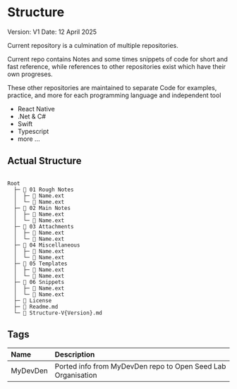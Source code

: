 # Structure

Version: V1
Date: 12 April 2025

Current repository is a culmination of multiple repositories.

Current repo contains Notes and some times snippets of code for short and fast reference,
while references to other repositories exist which have their own progreses.

These other repositories are maintained to separate Code for
examples, practice, and more for each programming language and independent tool

- React Native
- .Net & C#
- Swift
- Typescript
- more ...

## Actual Structure

```text

Root
  ├─ 📁 01 Rough Notes
  │  ├─ 📜 Name.ext
  │  └─ 📜 Name.ext
  ├─ 📁 02 Main Notes
  │  ├─ 📜 Name.ext
  │  └─ 📜 Name.ext
  ├─ 📁 03 Attachments
  │  ├─ 📜 Name.ext
  │  └─ 📜 Name.ext
  ├─ 📁 04 Miscellaneous
  │  ├─ 📜 Name.ext
  │  └─ 📜 Name.ext
  ├─ 📁 05 Templates
  │  ├─ 📜 Name.ext
  │  └─ 📜 Name.ext
  ├─ 📁 06 Snippets
  │  ├─ 📜 Name.ext
  │  └─ 📜 Name.ext
  ├─ 📜 License
  ├─ 📜 Readme.md
  └─ 📜 Structure-V{Version}.md

```

## Tags

| Name        | Description                |
| :---------- | :------------------------- |
| MyDevDen    | Ported info from MyDevDen repo to Open Seed Lab Organisation |
